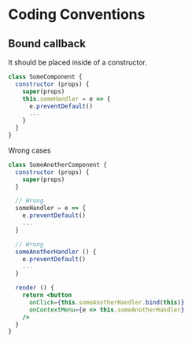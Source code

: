 # Coding Conventions

## Bound callback

It should be placed inside of a constructor.

```js
class SomeComponent {
  constructor (props) {
    super(props)
    this.someHandler = e => {
      e.preventDefault()
      ...
    }
  }
}
```

Wrong cases

```jsx
class SomeAnotherComponent {
  constructor (props) {
    super(props)
  }

  // Wrong
  someHandler = e => {
    e.preventDefault()
    ...
  }

  // Wrong
  someAnotherHandler () {
    e.preventDefault()
    ...
  }

  render () {
    return <button
      onClick={this.someAnotherHandler.bind(this)}
      onContextMenu={e => this.someAnotherHandler}
    />
  }
}
```
